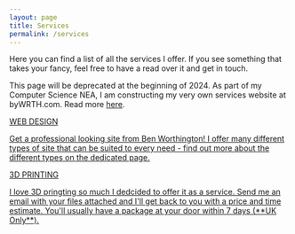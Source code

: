 ```yaml
---
layout: page
title: Services
permalink: /services
---
```


Here you can find a list of all the services I offer. If you see something that takes your fancy, feel free to have a read over it and get in touch.

This page will be deprecated at the beginning of 2024. As part of my Computer Science NEA, I am constructing my very own services website at byWRTH.com. Read more [here](/blog/).
<div>
<a href="/web-design">
<div class="info-box post-list">
    <p class="info-box-title">WEB DESIGN</p>
    <p class="info-box-content">Get a professional looking site from Ben Worthington! I offer many different types of site that can be suited to every need - find out more about the different types on the dedicated page.</p>
</div>
</a>

<a href="/3d-printing">
<div class="info-box post-list">
    <p class="info-box-title">3D PRINTING</p>
    <p class="info-box-content">I love 3D pringting so much I dedcided to offer it as a service. Send me an email with your files attached and I'll get back to you with a price and time estimate. You'll usually have a package at your door within 7 days (**UK Only**).</p>
</div>
</a>

</div>

